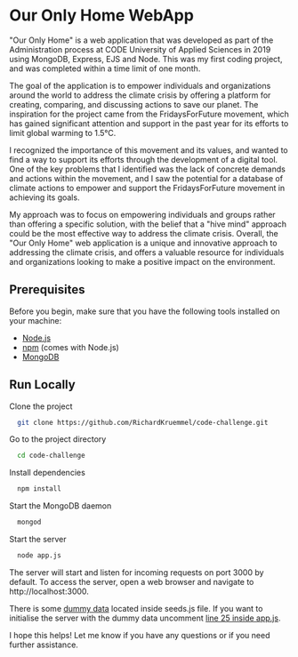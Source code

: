 # Our Only Home WebApp

"Our Only Home" is a web application that was developed as part of the Administration process at CODE University of Applied Sciences in 2019 using MongoDB, Express, EJS and Node. This was my first coding project, and was completed within a time limit of one month.

The goal of the application is to empower individuals and organizations around the world to address the climate crisis by offering a platform for creating, comparing, and discussing actions to save our planet. The inspiration for the project came from the FridaysForFuture movement, which has gained significant attention and support in the past year for its efforts to limit global warming to 1.5°C.

I recognized the importance of this movement and its values, and wanted to find a way to support its efforts through the development of a digital tool. One of the key problems that I identified was the lack of concrete demands and actions within the movement, and I saw the potential for a database of climate actions to empower and support the FridaysForFuture movement in achieving its goals.

My approach was to focus on empowering individuals and groups rather than offering a specific solution, with the belief that a "hive mind" approach could be the most effective way to address the climate crisis. Overall, the "Our Only Home" web application is a unique and innovative approach to addressing the climate crisis, and offers a valuable resource for individuals and organizations looking to make a positive impact on the environment.

## Prerequisites
Before you begin, make sure that you have the following tools installed on your machine:

- [Node.js](https://nodejs.org/en/download/)
- [npm](https://www.npmjs.com/get-npm) (comes with Node.js)
- [MongoDB](https://docs.mongodb.com/manual/installation/)

## Run Locally

Clone the project

```bash
  git clone https://github.com/RichardKruemmel/code-challenge.git
```

Go to the project directory

```bash
  cd code-challenge
```

Install dependencies

```bash
  npm install
```

Start the MongoDB daemon

```bash
  mongod
```

Start the server

```bash
  node app.js
```

The server will start and listen for incoming requests on port 3000 by default.
To access the server, open a web browser and navigate to http://localhost:3000.

There is some [dummy data](https://github.com/RichardKruemmel/code-challenge/blob/master/seeds.js#L5-L30) located inside seeds.js file. If you want to initialise the server with the dummy data uncomment [line 25 inside app.js](https://github.com/RichardKruemmel/code-challenge/blob/master/app.js#L25).

I hope this helps! Let me know if you have any questions or if you need further assistance.
